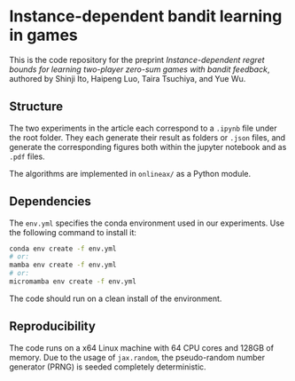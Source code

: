 # Instance-dependent bandit learning in games

This is the code repository for the preprint
*Instance-dependent regret bounds for learning
two-player zero-sum games with bandit feedback*, authored
by Shinji Ito, Haipeng Luo, Taira Tsuchiya, and Yue Wu.

## Structure

The two experiments in the article each correspond to a
`.ipynb` file under the root folder. They each generate
their result as folders or `.json` files, and generate
the corresponding figures both within the jupyter notebook
and as `.pdf` files.

The algorithms are implemented in `onlineax/` as a Python
module.

## Dependencies
The `env.yml` specifies the conda environment used in our
experiments. Use the following command to install it:

```bash
conda env create -f env.yml
# or:
mamba env create -f env.yml
# or:
micromamba env create -f env.yml
```

The code should run on a clean install of the environment.

## Reproducibility

The code runs on a x64 Linux machine with 64 CPU cores and 
128GB of memory. Due to the usage of `jax.random`, the 
pseudo-random number generator (PRNG) is seeded completely
deterministic.
